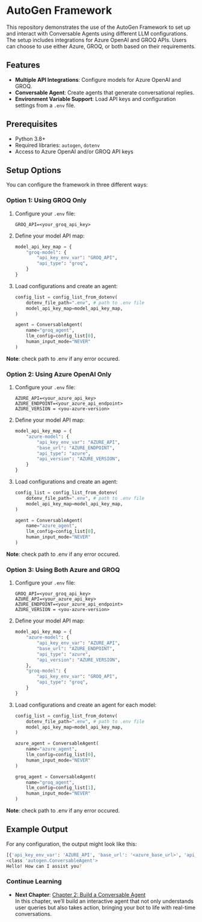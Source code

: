 # AutoGen Framework

This repository demonstrates the use of the AutoGen Framework to set up and interact with Conversable Agents using different LLM configurations. The setup includes integrations for Azure OpenAI and GROQ APIs. Users can choose to use either Azure, GROQ, or both based on their requirements.

## Features

- **Multiple API Integrations**: Configure models for Azure OpenAI and GROQ.
- **Conversable Agent**: Create agents that generate conversational replies.
- **Environment Variable Support**: Load API keys and configuration settings from a `.env` file.

## Prerequisites

- Python 3.8+
- Required libraries: `autogen`, `dotenv`
- Access to Azure OpenAI and/or GROQ API keys

## Setup Options

You can configure the framework in three different ways:

### Option 1: Using GROQ Only

1. Configure your `.env` file:

    ```env
    GROQ_API=<your_groq_api_key>
    ```

2. Define your model API map:

    ```python
    model_api_key_map = {
        "groq-model": {
            "api_key_env_var": "GROQ_API",
            "api_type": "groq",
        }
    }
    ```

3. Load configurations and create an agent:

    ```python
    config_list = config_list_from_dotenv(
        dotenv_file_path=".env", # path to .env file
        model_api_key_map=model_api_key_map,
    )

    agent = ConversableAgent(
        name="groq_agent",
        llm_config=config_list[0],
        human_input_mode="NEVER"
    )
    ```

**Note**: check path to .env if any error occured.


### Option 2: Using Azure OpenAI Only

1. Configure your `.env` file:

    ```env
    AZURE_API=<your_azure_api_key>
    AZURE_ENDPOINT=<your_azure_api_endpoint>
    AZURE_VERSION = <you-azure-version>
    ```

2. Define your model API map:

    ```python
    model_api_key_map = {
        "azure-model": {
            "api_key_env_var": "AZURE_API",
            "base_url": "AZURE_ENDPOINT",
            "api_type": "azure",
            "api_version": "AZURE_VERSION",
        }
    }
    ```

3. Load configurations and create an agent:

    ```python
    config_list = config_list_from_dotenv(
        dotenv_file_path=".env", # path to .env file
        model_api_key_map=model_api_key_map,
    )

    agent = ConversableAgent(
        name="azure_agent",
        llm_config=config_list[0],
        human_input_mode="NEVER"
    )
    ```
**Note**: check path to .env if any error occured.

### Option 3: Using Both Azure and GROQ

1. Configure your `.env` file:

    ```env
    GROQ_API=<your_groq_api_key>
    AZURE_API=<your_azure_api_key>
    AZURE_ENDPOINT=<your_azure_api_endpoint>
    AZURE_VERSION = <you-azure-version>
    ```

2. Define your model API map:

    ```python
    model_api_key_map = {
        "azure-model": {
            "api_key_env_var": "AZURE_API",
            "base_url": "AZURE_ENDPOINT",
            "api_type": "azure",
            "api_version": "AZURE_VERSION",
        },
        "groq-model": {
            "api_key_env_var": "GROQ_API",
            "api_type": "groq",
        }
    }
    ```

3. Load configurations and create an agent for each model:

    ```python
    config_list = config_list_from_dotenv(
        dotenv_file_path=".env", # path to .env file
        model_api_key_map=model_api_key_map,
    )

    azure_agent = ConversableAgent(
        name="azure_agent",
        llm_config=config_list[0],
        human_input_mode="NEVER"
    )

    groq_agent = ConversableAgent(
        name="groq_agent",
        llm_config=config_list[1],
        human_input_mode="NEVER"
    )
    ```

**Note**: check path to .env if any error occured.

## Example Output

For any configuration, the output might look like this:

```bash
[{'api_key_env_var': 'AZURE_API', 'base_url': '<azure_base_url>', 'api_type': 'azure', 'api_version': '<azure_api_version>'}, {'api_key_env_var': 'GROQ_API', 'api_type': 'groq'}]
<class 'autogen.ConversableAgent'>
Hello! How can I assist you?
```
### Continue Learning
- **Next Chapter**: [Chapter 2: Build a Conversable Agent](../2.%20ConversableAgent%20Workflows/)  
  In this chapter, we’ll build an interactive agent that not only understands user queries but also takes action, bringing your bot to life with real-time conversations.


